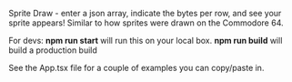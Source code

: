 Sprite Draw - enter a json array, indicate the bytes per row, and see your sprite appears!  Similar to how sprites were drawn on the Commodore 64.

For devs: 
**npm run start** will run this on your local box. 
**npm run build** will build a production build

See the App.tsx file for a couple of examples you can copy/paste in.